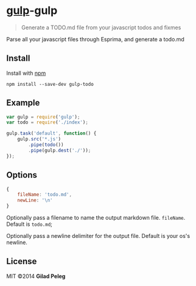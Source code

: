 # [gulp](https://github.com/wearefractal/gulp)-gulp

> Generate a TODO.md file from your javascript todos and fixmes

Parse all your javascript files through Esprima, and generate a todo.md

## Install

Install with [npm](https://npmjs.org/package/gulp-todo)

```
npm install --save-dev gulp-todo
```

## Example

```js
var gulp = require('gulp');
var todo = require('./index');

gulp.task('default', function() {
    gulp.src('*.js')
        .pipe(todo())
        .pipe(gulp.dest('./'));
});
```

## Options

```js
{
    fileName: 'todo.md',
    newLine: '\n'
}
```

Optionally pass a filename to name the output markdown file.
`fileName`. Default is `todo.md`;

Optionally pass a newline delimiter for the output file. Default is your os's newline.

## License

MIT ©2014 **Gilad Peleg**
